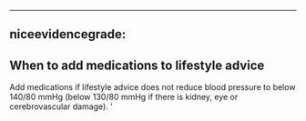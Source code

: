 
---
niceevidencegrade: 
---

## When to add medications to lifestyle advice
Add medications if lifestyle advice does not reduce blood pressure to below 140/80 mmHg (below 130/80 mmHg if there is kidney, eye or cerebrovascular damage).
'

